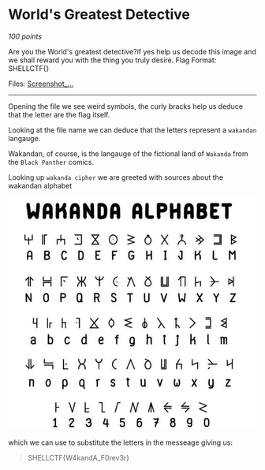 # World's Greatest Detective

*100 points*

Are you the World's greatest detective?if yes help us decode this image and we shall reward you with the thing you truly desire. Flag Format: SHELLCTF{}

Files: [Screenshot_...](https://github.com/LeonGurin/Shell-CTF-2022/blob/main/World's%20Greatest%20Detective/Screenshot_2022-07-31_at_15-41-16_Wakandan_Translator.png)

___

Opening the file we see weird symbols, the curly bracks help us deduce that the letter are the flag itself.

Looking at the file name we can deduce that the letters represent a `wakandan` langauge.

Wakandan, of course, is the langauge of the fictional land of `Wakanda` from the `Black Panther` comics.

Looking up `wakanda cipher` we are greeted with sources about the wakandan alphabet 

![img1](https://github.com/LeonGurin/Shell-CTF-2022/blob/main/World's%20Greatest%20Detective/img1.jpg)

which we can use to substitute the letters in the messeage giving us:

> SHELLCTF{W4kandA_F0rev3r}
